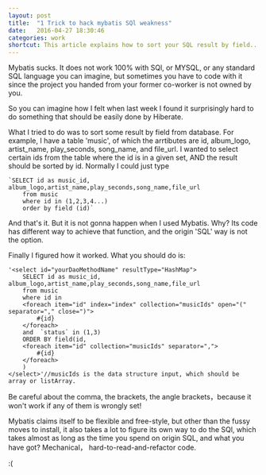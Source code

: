 ```yaml
---
layout: post
title:  "1 Trick to hack mybatis SQl weakness"
date:   2016-04-27 18:30:46
categories: work
shortcut: This article explains how to sort your SQL result by field...
---
```

Mybatis sucks. It does not work 100% with SQl, or MYSQL, or any standard SQL language you can imagine, but sometimes you have to code with it since the project you handed from your former co-worker is not owned by you.

So you can imagine how I felt when last week I found it surprisingly hard to do something that should be easily done by Hiberate.

What I tried to do was to sort some result by field from database.
For example, I have a table 'music', of which the arrtibutes are id, album_logo, artist_name, play_seconds, song_name, and file_url. I wanted to select certain ids from the table where the id is in a given set, AND the result should be sorted by id. Normally I could just type

	`SELECT id as music_id, album_logo,artist_name,play_seconds,song_name,file_url
		from music
		where id in (1,2,3,4...)
		order by field (id)`

And that's it. But it is not gonna happen when I used Mybatis. Why? Its code has different way to achieve that function, and the origin 'SQL' way is not the option.

Finally I figured how it worked. What you should do is:

	'<select id="yourDaoMethodName" resultType="HashMap">
		SELECT id as music_id, album_logo,artist_name,play_seconds,song_name,file_url
		from music
		where id in
		<foreach item="id" index="index" collection="musicIds" open="(" separator="," close=")">
			#{id}
		</foreach>
		and  `status` in (1,3)
		ORDER BY field(id,
		<foreach item="id" collection="musicIds" separator=",">
			#{id}
		</foreach>
		)
	</select>'//musicIds is the data structure input, which should be array or listArray.

Be careful about the comma, the brackets, the angle brackets，because it won't work if any of them is wrongly set!  

Mybatis claims itself to be flexible and free-style, but other than the fussy moves to install, it also takes a lot to figure its own way to do the SQl, which takes almost as long as the time you spend on origin SQL, and what you have got? Mechanical， hard-to-read-and-refactor code.

:(